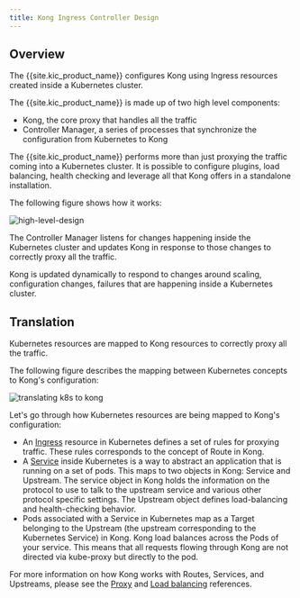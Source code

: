 ```yaml
---
title: Kong Ingress Controller Design
---
```


## Overview

The {{site.kic_product_name}} configures Kong
using Ingress resources created inside a Kubernetes cluster.

The {{site.kic_product_name}} is made up of two high level components:

- Kong, the core proxy that handles all the traffic
- Controller Manager, a series of processes that synchronize the configuration from Kubernetes to Kong

The {{site.kic_product_name}} performs more than just proxying the traffic coming
into a Kubernetes cluster. It is possible to configure plugins,
load balancing, health checking and leverage all that Kong offers in a
standalone installation.

The following figure shows how it works:

![high-level-design](/assets/images/kubernetes-ingress-controller/high-level-design.png "High Level Design")

The Controller Manager listens for changes happening inside the Kubernetes
cluster and updates Kong in response to those changes to correctly
proxy all the traffic.

Kong is updated dynamically to respond to changes around scaling,
configuration changes, failures that are happening inside a Kubernetes
cluster.

## Translation

Kubernetes resources are mapped to Kong resources to correctly
proxy all the traffic.

The following figure describes the mapping between Kubernetes concepts
to Kong's configuration:

![translating k8s to kong](/assets/images/kubernetes-ingress-controller/k8s-to-kong.png "Translating k8s resources to Kong")

Let's go through how Kubernetes resources are being mapped to Kong's
configuration:

- An [Ingress](https://kubernetes.io/docs/concepts/services-networking/ingress/)
  resource in Kubernetes defines a set of rules for proxying
  traffic. These rules corresponds to the concept of Route in Kong.
- A [Service](https://kubernetes.io/docs/concepts/services-networking/service/)
  inside Kubernetes is a way to abstract an application that is
  running on a set of pods.
  This maps to two objects in Kong: Service and Upstream.
  The service object in Kong holds the information on the protocol
  to use to talk to the upstream service and various other protocol
  specific settings. The Upstream object defines load-balancing
  and health-checking behavior.
- Pods associated with a Service in Kubernetes map as a Target belonging
  to the Upstream (the upstream corresponding to the Kubernetes
  Service) in Kong. Kong load balances across the Pods of your service.
  This means that all requests flowing through Kong are not directed via
  kube-proxy but directly to the pod.

For more information on how Kong works with Routes, Services, and Upstreams,
please see the [Proxy](/gateway/latest/reference/proxy/)
and [Load balancing](/gateway/latest/reference/loadbalancing/) references.
